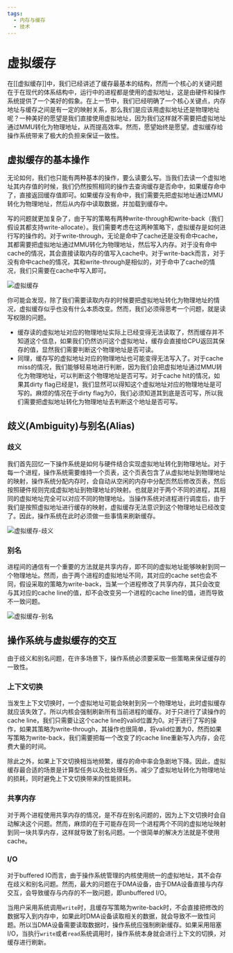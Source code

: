 ```yaml
---
tags:
  - 内存与缓存
  - 技术
---
```


# 虚拟缓存

在[[虚拟缓存]]中，我们已经讲述了缓存最基本的结构，然而一个核心的关键问题在于在现代的体系结构中，运行中的进程都是使用的虚拟地址，这是由硬件和操作系统提供了一个美好的假象。在上一节中，我们已经明确了一个核心关键点，内存地址与缓存之间是有一定的映射关系，那么我们是应该用虚拟地址还是物理地址呢？一种美好的愿望是我们直接使用虚拟地址，因为我们这样就不需要把虚拟地址通过MMU转化为物理地址，从而提高效率。然而，愿望始终是愿望。虚拟缓存给操作系统带来了极大的负担来保证一致性。

## 虚拟缓存的基本操作

无论如何，我们也只能有两种基本的操作，要么读要么写。当我们去读一个虚拟地址其内存值的时候，我们仍然按照相同的操作去查询缓存是否命中，如果缓存命中了，直接返回缓存值即可。如果缓存没有命中，我们需要先把虚拟地址通过MMU转化为物理地址，然后从内存中读取数据，并加载到缓存中。

写的问题就更加复杂了，由于写的策略有两种write-through和write-back（我们假设其都支持write-allocate）。我们需要考虑在这两种策略下，虚拟缓存是如何进行写的操作的。对于write-through，无论是命中了cache还是没有命中cache，其都需要把虚拟地址通过MMU转化为物理地址，然后写入内存。对于没有命中cache的情况，其会直接读取内存的值写入cache中。对于write-back而言，对于没有命中cache的情况，其和write-through是相似的，对于命中了cache的情况，我们只需要在cache中写入即可。

![虚拟缓存](https://s2.loli.net/2023/08/16/PGzDoUNlqK4ZdxX.png)

你可能会发现，除了我们需要读取内存的时候要把虚拟地址转化为物理地址的情况，虚拟缓存似乎也没有什么本质改变。然而，我们必须得思考一个问题，就是读写权限的问题。

+ 缓存读的虚拟地址对应的物理地址实际上已经变得无法读取了，然而缓存并不知道这个信息，如果我们仍然访问这个虚拟地址，缓存会直接给CPU返回其保存的值，显然我们需要判断这个物理地址是否可读。
+ 同理，缓存写的虚拟地址对应的物理地址也可能变得无法写入了。对于cache miss的情况，我们能够轻易地进行判断，因为我们会把虚拟地址通过MMU转化为物理地址，可以判断这个物理地址是否可写。对于cache hit的情况，如果其dirty flag已经是1，我们显然可以得知这个虚拟地址对应的物理地址是可写的。麻烦的情况在于dirty flag为0，我们必须知道其到底是否可写，所以我们需要把虚拟地址转化为物理地址去判断这个地址是否可写。

## 歧义(Ambiguity)与别名(Alias)

### 歧义

我们首先回忆一下操作系统是如何与硬件结合实现虚拟地址转化到物理地址。对于每一个进程，操作系统需要维持一个页表，这个页表包含了从虚拟地址到物理地址的映射，操作系统分配内存时，会自动从空闲的内存中分配页然后修改页表，然后按照硬件规则完成虚拟地址到物理地址的映射。也就是对于两个不同的进程，其相同的虚拟地址完全可以对应不同的物理地址。当操作系统对进程进行调度后，由于我们是按照虚拟地址进行缓存的映射，虚拟缓存无法意识到这个物理地址已经改变了。因此，操作系统在此时必须做一些事情来刷新缓存。

![虚拟缓存-歧义](https://s2.loli.net/2023/08/16/qvKxtZG1NngHer8.png)

### 别名

进程间的通信有一个重要的方法就是共享内存，即不同的虚拟地址能够映射到同一个物理地址。然而，由于两个进程的虚拟地址不同，其对应的cache set也会不同，假设采取的策略为write-back，当某一个进程修改了共享内存，其只会改变与其对应的cache line的值，却不会改变另一个进程的cache line的值，进而导致不一致问题。

![虚拟缓存-别名](https://s2.loli.net/2023/08/16/sdqVXHNUEbKjBCQ.png)

## 操作系统与虚拟缓存的交互

由于歧义和别名问题，在许多场景下，操作系统必须要采取一些策略来保证缓存的一致性。

### 上下文切换

当发生上下文切换时，一个虚拟地址可能会映射到另一个物理地址，此时虚拟缓存就应该失效了。所以内核会强制刷新所有当前进程的缓存。对于只进行了读操作的cache line，我们只需要让这个cache line的valid位置为0。对于进行了写的操作，如果其策略为write-through，其操作也很简单，将valid位置为0，然而如果写策略为write-back，我们需要把每一个改变了的cache line重新写入内存，会花费大量的时间。

除此之外，如果上下文切换相当地频繁，缓存的命中率会急剧地下降。因此，虚拟缓存最合适的场景是计算型任务以及批处理任务。减少了虚拟地址转化为物理地址的损耗，同时避免上下文切换带来的性能损耗。

### 共享内存

对于两个进程使用共享内存的情况，是不存在别名问题的，因为上下文切换时会自动解决这个问题。然而，麻烦的在于可能存在同一个进程两个不同的虚拟地址映射到同一块共享内存，这样就导致了别名问题。一个很简单的解决方法就是不使用cache。

### I/O

对于buffered IO而言，由于操作系统管理的内核使用统一的虚拟地址，其不会存在歧义和别名问题。然而，最大的问题在于DMA设备，由于DMA设备直接与内存交互，会导致缓存与内存的不一致问题，即unbuffered I/O。

当用户采用系统调用`write`时，且缓存写策略为write-back时，不会直接把修改的数据写入到内存中，如果此时DMA设备读取相关的数据，就会导致不一致性问题。所以当DMA设备需要读取数据时，操作系统应强制刷新缓存。如果采用阻塞I/O，当执行`write`或者`read`系统调用时，操作系统本身就会进行上下文的切换，对缓存进行刷新。
